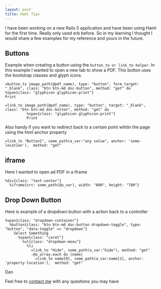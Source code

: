 ```yaml
---
layout: post
title: Haml Tips
---
```


I have been working on a new Rails 5 application and have been using Haml for the first time. Really only used erb before. So in my learning I thought I would share a few examples for my reference and yours in the future.

## Buttons
Example when creating a button using the `button_to or link_to helper`. In this example I wanted to open a new tab to show a PDF. This button uses the bootstrap classes and glyph icons.

```
=button_to image_path(@pdf_name), type: "button", form_target: "_blank", class: "btn btn-md doc-button", method: "get" do`
%span{class: "glyphicon glyphicon-print"}
Print
```

```
=link_to image_path(@pdf_name), type: "button", target: "_blank", class: "btn btn-md doc-button", method: "get" do
          %span{class: "glyphicon glyphicon-print"}
          Print
```          

Also handy if you want to redirect back to a certain point wihtin the page using the html anchor property

`=link_to "Button1", some_path(a_var:"any value", anchor: 'some-location'),  method: "get"`


## iframe

Here I wanted to open ad PDF in a iframe

```
%div{class: "text-center"}
  %iframe{src: some_path(@a_var), width: "600", height: "780"}
```

## Drop Down Button

Here is example of a dropdown button with a action back to a controller

```
%span{class: "dropdown-container"}
  %button{class: "btn btn-md doc-button dropdown-toggle", type: "button", "data-toggle" => "dropdown"}
    Select Something
      %span{class: "caret"}
        %ul{class: "dropdown-menu"}
          %li
            =link_to "Hide", some_path(a_var:"hide"), method: "get"
            -@a_array.each do |name|
              =link_to name[0], some_path(a_var:name[1], anchor: 'property-location'),  method: "get"
```


Dan

Feel free to [contact me](http://builditdan.github.io/contact.html) with any questions you may have
